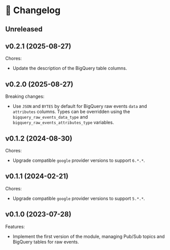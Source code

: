 # 🔖 Changelog

## Unreleased

## v0.2.1 (2025-08-27)

Chores:

- Update the description of the BigQuery table columns.

## v0.2.0 (2025-08-27)

Breaking changes:

- Use `JSON` and `BYTES` by default for BigQuery raw events `data` and `attributes` columns. Types can be overridden using the `bigquery_raw_events_data_type` and `bigquery_raw_events_attributes_type` variables.

## v0.1.2 (2024-08-30)

Chores:

- Upgrade compatible `google` provider versions to support `6.*.*`.

## v0.1.1 (2024-02-21)

Chores:

- Upgrade compatible `google` provider versions to support `5.*.*`.

## v0.1.0 (2023-07-28)

Features:

- Implement the first version of the module, managing Pub/Sub topics and BigQuery tables for raw events.
